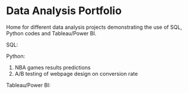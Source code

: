 # Data Analysis Portfolio
Home for different data analysis projects demonstrating the use of SQL, Python codes and Tableau/Power BI.


SQL:


Python:
1) NBA games results predictions
2) A/B testing of webpage design on conversion rate

Tableau/Power BI:
